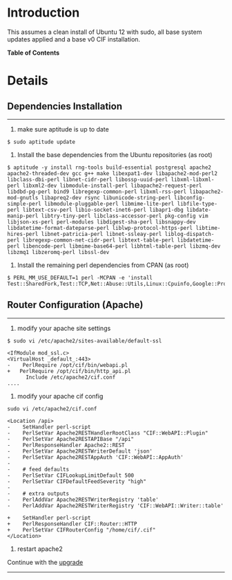 # Introduction #
This assumes a clean install of Ubuntu 12 with sudo, all base system updates applied and a base v0 CIF installation.

**Table of Contents**


# Details #
## Dependencies Installation ##

---

  1. make sure aptitude is up to date
```
$ sudo aptitude update
```
  1. Install the base dependencies from the Ubuntu repositories (as root)
```
$ aptitude -y install rng-tools build-essential postgresql apache2 apache2-threaded-dev gcc g++ make libexpat1-dev libapache2-mod-perl2 libclass-dbi-perl libnet-cidr-perl libossp-uuid-perl libxml-libxml-perl libxml2-dev libmodule-install-perl libapache2-request-perl libdbd-pg-perl bind9 libregexp-common-perl libxml-rss-perl libapache2-mod-gnutls libapreq2-dev rsync libunicode-string-perl libconfig-simple-perl libmodule-pluggable-perl libmime-lite-perl libfile-type-perl libtext-csv-perl libio-socket-inet6-perl libapr1-dbg libdate-manip-perl libtry-tiny-perl libclass-accessor-perl pkg-config vim libjson-xs-perl perl-modules libdigest-sha-perl libsnappy-dev libdatetime-format-dateparse-perl liblwp-protocol-https-perl libtime-hires-perl libnet-patricia-perl libnet-ssleay-perl liblog-dispatch-perl libregexp-common-net-cidr-perl libtext-table-perl libdatetime-perl libencode-perl libmime-base64-perl libhtml-table-perl libzmq-dev libzmq1 libzeromq-perl libssl-dev
```
  1. Install the remaining perl dependencies from CPAN (as root)
```
$ PERL_MM_USE_DEFAULT=1 perl -MCPAN -e 'install Test::SharedFork,Test::TCP,Net::Abuse::Utils,Linux::Cpuinfo,Google::ProtocolBuffers,Iodef::Pb::Simple,Compress::Snappy,Net::Abuse::Utils::Spamhaus,Net::DNS::Match,Snort::Rule,Parse::Range,Log::Dispatch,Net::SSLeay,ZeroMQ,Sys::MemInfo,LWP::Protocol::https,LWPx::ParanoidAgent'
```

## Router Configuration (Apache) ##

---

  1. modify your apache site settings
```
$ sudo vi /etc/apache2/sites-available/default-ssl
```
```
<IfModule mod_ssl.c>
<VirtualHost _default_:443>
-    PerlRequire /opt/cif/bin/webapi.pl
+   PerlRequire /opt/cif/bin/http_api.pl
      Include /etc/apache2/cif.conf
....
```
  1. modify your apache cif config
```
sudo vi /etc/apache2/cif.conf
```
```
<Location /api>
-    SetHandler perl-script
-    PerlSetVar Apache2RESTHandlerRootClass "CIF::WebAPI::Plugin"
-    PerlSetVar Apache2RESTAPIBase "/api"
-    PerlResponseHandler Apache2::REST
-    PerlSetVar Apache2RESTWriterDefault 'json'
-    PerlSetVar Apache2RESTAppAuth 'CIF::WebAPI::AppAuth'
-
-    # feed defaults
-    PerlSetVar CIFLookupLimitDefault 500
-    PerlSetVar CIFDefaultFeedSeverity "high"
-
-    # extra outputs
-    PerlAddVar Apache2RESTWriterRegistry 'table'
-    PerlAddVar Apache2RESTWriterRegistry 'CIF::WebAPI::Writer::table'

+    SetHandler perl-script
+    PerlResponseHandler CIF::Router::HTTP
+    PerlSetVar CIFRouterConfig "/home/cif/.cif"
</Location>
```
  1. restart apache2

Continue with the [upgrade](Upgrade_v1#Upgrade.md)

---
